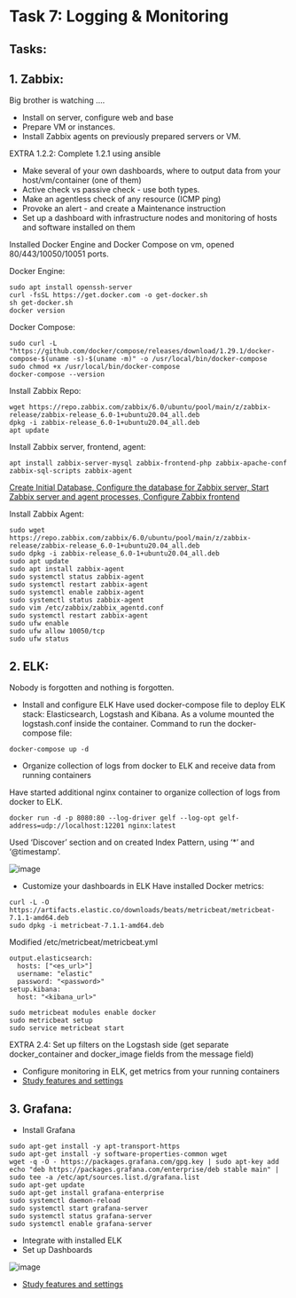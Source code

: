 # Task 7: Logging & Monitoring

## Tasks:

## 1. Zabbix:
Big brother is watching  ....
- Install on server, configure web and base
- Prepare VM or instances. 
- Install Zabbix agents on previously prepared servers or VM.

EXTRA 1.2.2: Complete 1.2.1 using ansible

- Make several of your own dashboards, where to output data from your host/vm/container (one of them)
- Active check vs passive check - use both types.
- Make an agentless check of any resource (ICMP ping)
- Provoke an alert - and create a Maintenance instruction
- Set up a dashboard with infrastructure nodes and monitoring of hosts and software installed on them

Installed Docker Engine and Docker Compose on vm, opened 80/443/10050/10051 ports.

Docker Engine:

```
sudo apt install openssh-server
curl -fsSL https://get.docker.com -o get-docker.sh
sh get-docker.sh
docker version
```

Docker Compose:

```
sudo curl -L "https://github.com/docker/compose/releases/download/1.29.1/docker-compose-$(uname -s)-$(uname -m)" -o /usr/local/bin/docker-compose
sudo chmod +x /usr/local/bin/docker-compose
docker-compose --version
```
Install Zabbix Repo:
```
wget https://repo.zabbix.com/zabbix/6.0/ubuntu/pool/main/z/zabbix-release/zabbix-release_6.0-1+ubuntu20.04_all.deb
dpkg -i zabbix-release_6.0-1+ubuntu20.04_all.deb
apt update
```
Install Zabbix server, frontend, agent: 
```
apt install zabbix-server-mysql zabbix-frontend-php zabbix-apache-conf zabbix-sql-scripts zabbix-agent
```
[Create Initial Database, Configure the database for Zabbix server, Start Zabbix server and agent processes, Configure Zabbix frontend](https://www.zabbix.com/download?zabbix=6.0&os_distribution=ubuntu&os_version=20.04_focal&db=mysql&ws=apache)

Install Zabbix Agent:
```
sudo wget https://repo.zabbix.com/zabbix/6.0/ubuntu/pool/main/z/zabbix-release/zabbix-release_6.0-1+ubuntu20.04_all.deb
sudo dpkg -i zabbix-release_6.0-1+ubuntu20.04_all.deb
sudo apt update
sudo apt install zabbix-agent
sudo systemctl status zabbix-agent
sudo systemctl restart zabbix-agent
sudo systemctl enable zabbix-agent
sudo systemctl status zabbix-agent
sudo vim /etc/zabbix/zabbix_agentd.conf
sudo systemctl restart zabbix-agent
sudo ufw enable
sudo ufw allow 10050/tcp
sudo ufw status
```


## 2. ELK:
Nobody is forgotten and nothing is forgotten.
- Install and configure ELK
Have used docker-compose file to deploy ELK stack: Elasticsearch, Logstash and Kibana. As a volume mounted the logstash.conf inside the container.
Command to run the docker-compose file:
```
docker-compose up -d
```

- Organize collection of logs from docker to ELK and receive data from running containers

Have started additional nginx container to organize collection of logs from docker to ELK. 

```
docker run -d -p 8080:80 --log-driver gelf --log-opt gelf-address=udp://localhost:12201 nginx:latest
```

Used ‘Discover’ section and on created Index Pattern, using ‘*’ and ‘@timestamp’.

![image](https://user-images.githubusercontent.com/85607071/159227133-a9a156bf-cc95-40a5-9067-f1595c7e4aee.png)

- Customize your dashboards in ELK
Have installed Docker metrics:
```
curl -L -O https://artifacts.elastic.co/downloads/beats/metricbeat/metricbeat-7.1.1-amd64.deb
sudo dpkg -i metricbeat-7.1.1-amd64.deb
```

Modified /etc/metricbeat/metricbeat.yml
```
output.elasticsearch:
  hosts: ["<es_url>"]
  username: "elastic"
  password: "<password>"
setup.kibana:
  host: "<kibana_url>"
```

```
sudo metricbeat modules enable docker
sudo metricbeat setup
sudo service metricbeat start
```

EXTRA 2.4: Set up filters on the Logstash side (get separate docker_container and docker_image fields from the message field)

- Configure monitoring in ELK, get metrics from your running containers
- [Study features and settings](https://www.elastic.co/elastic-stack/features)

## 3. Grafana:
- Install Grafana
```
sudo apt-get install -y apt-transport-https
sudo apt-get install -y software-properties-common wget
wget -q -O - https://packages.grafana.com/gpg.key | sudo apt-key add 
echo "deb https://packages.grafana.com/enterprise/deb stable main" | sudo tee -a /etc/apt/sources.list.d/grafana.list
sudo apt-get update
sudo apt-get install grafana-enterprise
sudo systemctl daemon-reload
sudo systemctl start grafana-server
sudo systemctl status grafana-server
sudo systemctl enable grafana-server
```
- Integrate with installed ELK
- Set up Dashboards

![image](https://user-images.githubusercontent.com/85607071/159233152-71c912f2-4684-46e8-819d-52e248b4d443.png)

- [Study features and settings](https://www.plesk.com/blog/various/grafana-monitoring-solution/)
